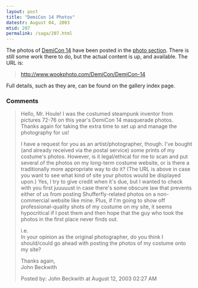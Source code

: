 ```yaml
---
layout: post
title: "DemiCon 14 Photos"
datestr: August 04, 2003
mtid: 207
permalink: /saga/207.html
---
```


The photos of <a href="http://www.demicon.org/">DemiCon 14</a> have been posted in the <a href="/photo">photo section</a>.  There is still some work there to do, but the actual content is up, and available.  The URL is:
<blockquote>
<a href="http://www.wookphoto.com/DemiCon/DemiCon-14">http://www.wookphoto.com/DemiCon/DemiCon-14 </a>
</blockquote>

Full details, such as they are, can be found on the gallery index page.

### Comments

<blockquote>
Hello, Mr. Houle! I was the costumed steampunk inventor from pictures 72-76 on this year's DemiCon 14 masquerade photos. Thanks again for taking the extra time to set up and manage the photography for us!

I have a request for you as an artist/photographer, though. I've bought (and already received via the postal service) some prints of my costume's photos. However, is it legal/ethical for me to scan and put several of the photos on my long-term costume website, or is there a traditionally more appropriate way to do it? (The URL is above in case you want to see what kind of site your photos would be displayed upon.) Yes, I try to give credit when it's due, but I wanted to check with you first juuuuust in case there's some obscure law that prevents either of us from posting Shufferfly-related photos on a non-commercial website like mine. Plus, if I'm going to show off professional-quality shots of my costume on my site, it seems hypocritical if I post them and then hope that the guy who took the photos in the first place never finds out.

i.e. <br />
In your opinion as the original photographer, do you think I should/could go ahead with posting the photos of my costume onto my site?

Thanks again,<br />
John Beckwith
<div class="comment-meta">Posted by: John Beckwith at August 12, 2003 02:27 AM</div> </blockquote>

